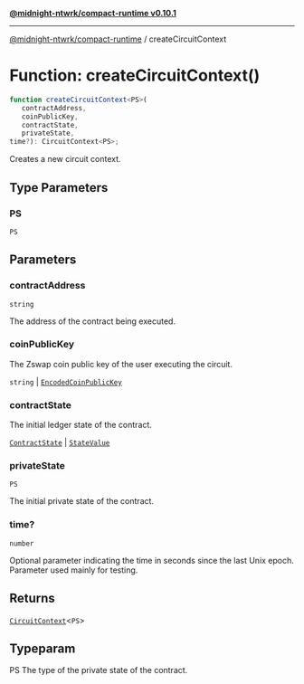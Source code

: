 [**@midnight-ntwrk/compact-runtime v0.10.1**](../README.md)

***

[@midnight-ntwrk/compact-runtime](../globals.md) / createCircuitContext

# Function: createCircuitContext()

```ts
function createCircuitContext<PS>(
   contractAddress, 
   coinPublicKey, 
   contractState, 
   privateState, 
time?): CircuitContext<PS>;
```

Creates a new circuit context.

## Type Parameters

### PS

`PS`

## Parameters

### contractAddress

`string`

The address of the contract being executed.

### coinPublicKey

The Zswap coin public key of the user executing the circuit.

`string` | [`EncodedCoinPublicKey`](../interfaces/EncodedCoinPublicKey.md)

### contractState

The initial ledger state of the contract.

[`ContractState`](../classes/ContractState.md) | [`StateValue`](../classes/StateValue.md)

### privateState

`PS`

The initial private state of the contract.

### time?

`number`

Optional parameter indicating the time in seconds since the last Unix epoch. Parameter used mainly for testing.

## Returns

[`CircuitContext`](../interfaces/CircuitContext.md)\<`PS`\>

## Typeparam

PS The type of the private state of the contract.
